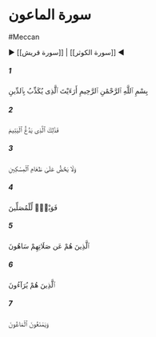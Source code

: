 # سورة الماعون
#Meccan
▶ [[سورة قريش]] | [[سورة الكوثر]] ◀
##### 1
<span class="ayah hovertext" data-hover="آيا ملاحظه كرده‌اى كسى را كه روز جزا را انكار مى‌كند؟">بِسْمِ ٱللَّهِ ٱلرَّحْمَٰنِ ٱلرَّحِيمِ أَرَءَيْتَ ٱلَّذِى يُكَذِّبُ بِٱلدِّينِ</span>
##### 2
<span class="ayah hovertext" data-hover="اين همان كسى است كه يتيم را مى‌راند">فَذَٰلِكَ ٱلَّذِى يَدُعُّ ٱلْيَتِيمَ</span>
##### 3
<span class="ayah hovertext" data-hover="و بر اطعام بينوا، ترغيب نمى‌كند">وَلَا يَحُضُّ عَلَىٰ طَعَامِ ٱلْمِسْكِينِ</span>
##### 4
<span class="ayah hovertext" data-hover="پس واى بر آن نمازگزاران‌">فَوَيْلٌۭ لِّلْمُصَلِّينَ</span>
##### 5
<span class="ayah hovertext" data-hover="همان كسانى كه از نماز خويش غافلند">ٱلَّذِينَ هُمْ عَن صَلَاتِهِمْ سَاهُونَ</span>
##### 6
<span class="ayah hovertext" data-hover="كسانى كه ايشان [در نماز هم‌] رياكارى مى‌كنند">ٱلَّذِينَ هُمْ يُرَآءُونَ</span>
##### 7
<span class="ayah hovertext" data-hover="و زكات را باز مى‌دارند">وَيَمْنَعُونَ ٱلْمَاعُونَ</span>
